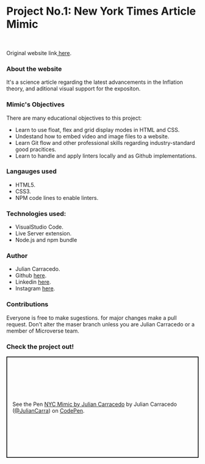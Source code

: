 <h1>Project No.1: New York Times Article Mimic</h1>
<br>
<p> Original website link<a target="_blank" href="https://www.nytimes.com/2014/03/18/science/space/detection-of-waves-in-space-buttresses-landmark-theory-of-big-bang.html?_r=0"> here</a>.</p>

<h3>About the website</h3>
<p> It's a science article regarding the latest advancements in the Inflation theory, and aditional visual support for the expositon.</p>

<h3>Mimic's Objectives</h3>
<p>There are many educational objectives to this project:</p>
<ul>
    <li>Learn to use float, flex and grid display modes in HTML and CSS.</li>
    <li>Undestand how to embed video and image files to a website.</li>
    <li>Learn Git flow and other professional skills regarding industry-standard good pracitices.</li>
    <li>Learn to handle and apply linters locally and as Github implementations.</li>
</ul>

<h3>Langauges used</h3>
<ul>
    <li>HTML5.</li>
    <li>CSS3.</li>
    <li>NPM  code lines to enable linters.</li>
</ul>

<h3> Technologies used:</h3>
<ul>
    <li>VisualStudio Code.</li>
    <li>Live Server extension.</li>
    <li>Node.js and npm bundle</li>
</ul>
<h3>Author</h3>
<ul>
    <li>Julian Carracedo.</li>
    <li>Github <a target="_blank" href="https://github.com/JuliCarracedo">here</a>.</li>
    <li>Linkedin <a target="_blank" href="https://www.linkedin.com/in/julian-carracedo-0b8518207/">here</a>.</li>
    <li>Instagram <a target="_blank" href="https://www.instagram.com/grand_alchemist/">here</a>.</li>
</ul>
<h3>Contributions</h3>
<p> Everyone is free to make sugestions. for major changes make a pull request. Don't alter the maser branch unless you are Julian Carracedo or a member of Microverse team.</p>
<h3>Check the project out! </h3>
<p class="codepen" data-height="265" data-theme-id="light" data-default-tab="html,result" data-user="JulianCarra" data-slug-hash="dyNYMrY" data-preview="true" style="height: 265px; box-sizing: border-box; display: flex; align-items: center; justify-content: center; border: 2px solid; margin: 1em 0; padding: 1em;" data-pen-title="NYC Mimic by Julian Carracedo">
  <span>See the Pen <a href="https://codepen.io/JulianCarra/pen/dyNYMrY">
  NYC Mimic by Julian Carracedo</a> by Julian Carracedo (<a href="https://codepen.io/JulianCarra">@JulianCarra</a>)
  on <a href="https://codepen.io">CodePen</a>.</span>
</p>
<script async src="https://cpwebassets.codepen.io/assets/embed/ei.js"></script>
